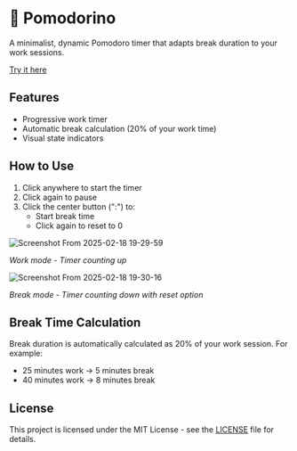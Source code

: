 # 🍅 Pomodorino

A minimalist, dynamic Pomodoro timer that adapts break duration to your work sessions.

[Try it here](https://pomo.simmacococchiaro.com)

## Features

- Progressive work timer
- Automatic break calculation (20% of your work time)
- Visual state indicators

## How to Use

1. Click anywhere to start the timer
2. Click again to pause
3. Click the center button (":") to:
   - Start break time
   - Click again to reset to 0

![Screenshot From 2025-02-18 19-29-59](https://github.com/user-attachments/assets/a10d444b-e0c2-45aa-961f-041108226176)

*Work mode - Timer counting up*

![Screenshot From 2025-02-18 19-30-16](https://github.com/user-attachments/assets/1a3ffc1b-5f6c-4993-9254-d683154ca698)

*Break mode - Timer counting down with reset option*

## Break Time Calculation

Break duration is automatically calculated as 20% of your work session. For example:
- 25 minutes work → 5 minutes break
- 40 minutes work → 8 minutes break

## License

This project is licensed under the MIT License - see the [LICENSE](LICENSE) file for details.
